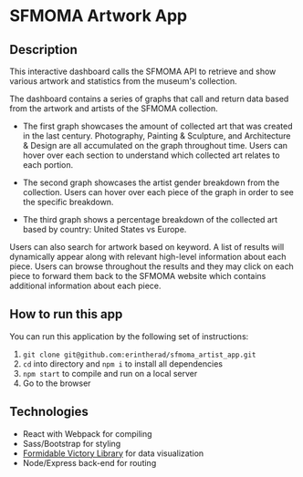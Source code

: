 # SFMOMA Artwork App

## Description

This interactive dashboard calls the SFMOMA API to retrieve and show various artwork and statistics from the museum's collection.

The dashboard contains a series of graphs that call and return data based from the artwork and artists of the SFMOMA collection.

* The first graph showcases the amount of collected art that was created in the last century.  Photography, Painting & Sculpture, and Architecture & Design are all accumulated on the graph throughout time. Users can hover over each section to understand which collected art relates to each portion.

* The second graph showcases the artist gender breakdown from the collection.  Users can hover over each piece of the graph in order to see the specific breakdown.

* The third graph shows a percentage breakdown of the collected art based by country: United States vs Europe.

Users can also search for artwork based on keyword. A list of results will dynamically appear along with relevant high-level information about each piece.  Users can browse throughout the results and they may click on each piece to forward them back to the SFMOMA website which contains additional information about each piece.

## How to run this app

You can run this application by the following set of instructions:

1. `git clone git@github.com:erintherad/sfmoma_artist_app.git`
2. `cd` into directory and `npm i` to install all dependencies
3. `npm start` to compile and run on a local server
4. Go to the browser

## Technologies

* React with Webpack for compiling
* Sass/Bootstrap for styling
* [Formidable Victory Library](https://formidable.com/open-source/victory/) for data visualization
* Node/Express back-end for routing

